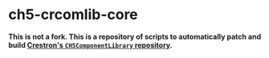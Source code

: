 # ch5-crcomlib-core

**This is not a fork. This is a repository of scripts to automatically patch and build [Crestron's `CH5ComponentLibrary` repository](https://github.com/Crestron/CH5ComponentLibrary).**
